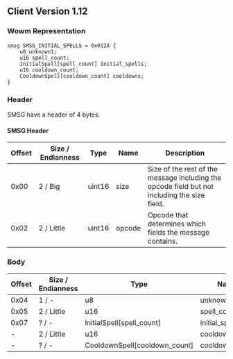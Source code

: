 ## Client Version 1.12

### Wowm Representation
```rust,ignore
smsg SMSG_INITIAL_SPELLS = 0x012A {
    u8 unknown1;    
    u16 spell_count;    
    InitialSpell[spell_count] initial_spells;    
    u16 cooldown_count;    
    CooldownSpell[cooldown_count] cooldowns;    
}

```
### Header
SMSG have a header of 4 bytes.

#### SMSG Header
| Offset | Size / Endianness | Type   | Name   | Description |
| ------ | ----------------- | ------ | ------ | ----------- |
| 0x00   | 2 / Big           | uint16 | size   | Size of the rest of the message including the opcode field but not including the size field.|
| 0x02   | 2 / Little        | uint16 | opcode | Opcode that determines which fields the message contains.|
### Body
| Offset | Size / Endianness | Type | Name | Description |
| ------ | ----------------- | ---- | ---- | ----------- |
| 0x04 | 1 / - | u8 | unknown1 |  |
| 0x05 | 2 / Little | u16 | spell_count |  |
| 0x07 | ? / - | InitialSpell[spell_count] | initial_spells |  |
| - | 2 / Little | u16 | cooldown_count |  |
| - | ? / - | CooldownSpell[cooldown_count] | cooldowns |  |
